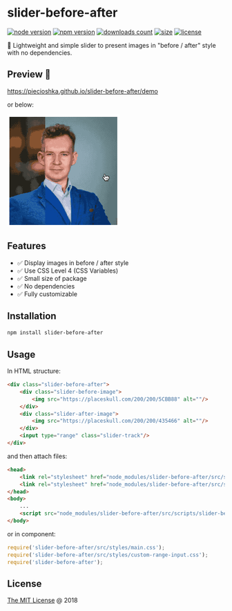 # slider-before-after

[![node version](https://img.shields.io/node/v/slider-before-after.svg)](https://www.npmjs.com/package/slider-before-after)
[![npm version](https://badge.fury.io/js/slider-before-after.svg)](https://badge.fury.io/js/slider-before-after)
[![downloads count](https://img.shields.io/npm/dt/slider-before-after.svg)](https://www.npmjs.com/package/slider-before-after)
[![size](https://packagephobia.com/badge?p=slider-before-after)](https://packagephobia.com/result?p=slider-before-after)
[![license](https://img.shields.io/npm/l/slider-before-after.svg)](https://piecioshka.mit-license.org)

🔨 Lightweight and simple slider to present images in "before / after" style with no dependencies.

## Preview 🎉

<https://piecioshka.github.io/slider-before-after/demo>

or below:

![](./assets/demo.gif)

## Features

* ✅ Display images in before / after style
* ✅ Use CSS Level 4 (CSS Variables)
* ✅ Small size of package
* ✅ No dependencies
* ✅ Fully customizable

## Installation

```bash
npm install slider-before-after
```

## Usage

In HTML structure:

```html
<div class="slider-before-after">
    <div class="slider-before-image">
        <img src="https://placeskull.com/200/200/5CBB88" alt=""/>
    </div>
    <div class="slider-after-image">
        <img src="https://placeskull.com/200/200/435466" alt=""/>
    </div>
    <input type="range" class="slider-track"/>
</div>
```

and then attach files:

```html
<head>
    <link rel="stylesheet" href="node_modules/slider-before-after/src/styles/main.css"/>
    <link rel="stylesheet" href="node_modules/slider-before-after/src/styles/custom-range-input.css"/>
</head>
<body>
    ...
    <script src="node_modules/slider-before-after/src/scripts/slider-before-after.js"></script>
</body>
```

or in component:

```javascript
require('slider-before-after/src/styles/main.css');
require('slider-before-after/src/styles/custom-range-input.css');
require('slider-before-after');
```

## License

[The MIT License](https://piecioshka.mit-license.org) @ 2018
